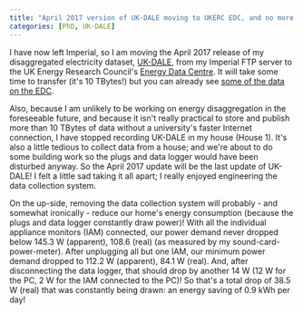 ```yaml
---
title: "April 2017 version of UK-DALE moving to UKERC EDC, and no more data updates :("
categories: [PhD, UK-DALE]
---
```


I have now left Imperial, so I am moving the April 2017 release of my disaggregated electricity dataset, [UK-DALE](/data/), from my Imperial FTP server to the UK Energy Research Council's [Energy Data Centre](http://ukerc.rl.ac.uk/DC/).  It will take some time to transfer (it's 10 TBytes!) but you can already see [some of the data on the EDC](http://data.ukedc.rl.ac.uk/simplebrowse/edc/efficiency/residential/EnergyConsumption/Domestic/UK-DALE-2017).

Also, because I am unlikely to be working on energy disaggregation in the foreseeable future, and because it isn't really practical to store and publish more than 10 TBytes of data without a university's faster Internet connection, I have stopped recording UK-DALE in my house (House 1).  It's also a little tedious to collect data from a house; and we're about to do some building work so the plugs and data logger would have been disturbed anyway.  So the April 2017 update will be the last update of UK-DALE!  I felt a little sad taking it all apart; I really enjoyed engineering the data collection system.

On the up-side, removing the data collection system will probably - and somewhat ironically - reduce our home's energy consumption (because the plugs and data logger constantly draw power)!  With all the individual appliance monitors (IAM) connected, our power demand never dropped below 145.3 W (apparent), 108.6 (real) (as measured by my sound-card-power-meter).  After unplugging all but one IAM, our minimum power demand dropped to 112.2 W (apparent), 84.1 W (real).  And, after disconnecting the data logger, that should drop by another 14 W (12 W for the PC, 2 W for the IAM connected to the PC)!  So that's a total drop of 38.5 W (real) that was constantly being drawn: an energy saving of 0.9 kWh per day!